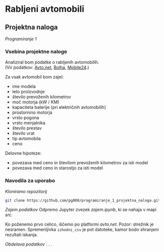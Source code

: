 # Rabljeni avtomobili
## Projektna naloga
*Programiranje 1*

### Vsebina projektne naloge
Analiziral bom podatke o rabljenih avtomobilih.  
(Vir podatkov: [Avto.net](https://www.avto.net), [Bolha](https://www.bolha.com), [Mobile24](https://www.mobile24.de).)

Za vsak avtomobil bom zajel:
* ime modela
* leto proizvodnje
* število prevoženih kilometrov
* moč motorja (kW / KM)
* kapaciteta baterije (pri električnih avtomobilih)
* prostornino motorja
* vrsto pogona
* vrsto menjalnika
* število prestav
* število vrat
* tip avtomobila
* ceno

Delovne hipoteze:
* povezava med ceno in številom prevoženih kilometrov za isti model
* povezava med ceno in starostjo za isti model

### Navodila za uporabo
*Kloniramo repozitorij*

```bash
git clone https://github.com/pg008/programiranje_1_projektna_naloga.git
```

*Zajem podatkov*
Odpremo Jupyter zvezek *zajem.ipynb*, ki se nahaja v mapi *src*.

Ko poženemo prvo celico, iščemo po platformi *avto.net*. Pozor: strežnik je
nesramen. Spremenljivka ```izhodni_csv``` je pot datoteke, kamor
bodo shranjeni rezultati iskanja.

*Obdelava podatkov*
 . . .